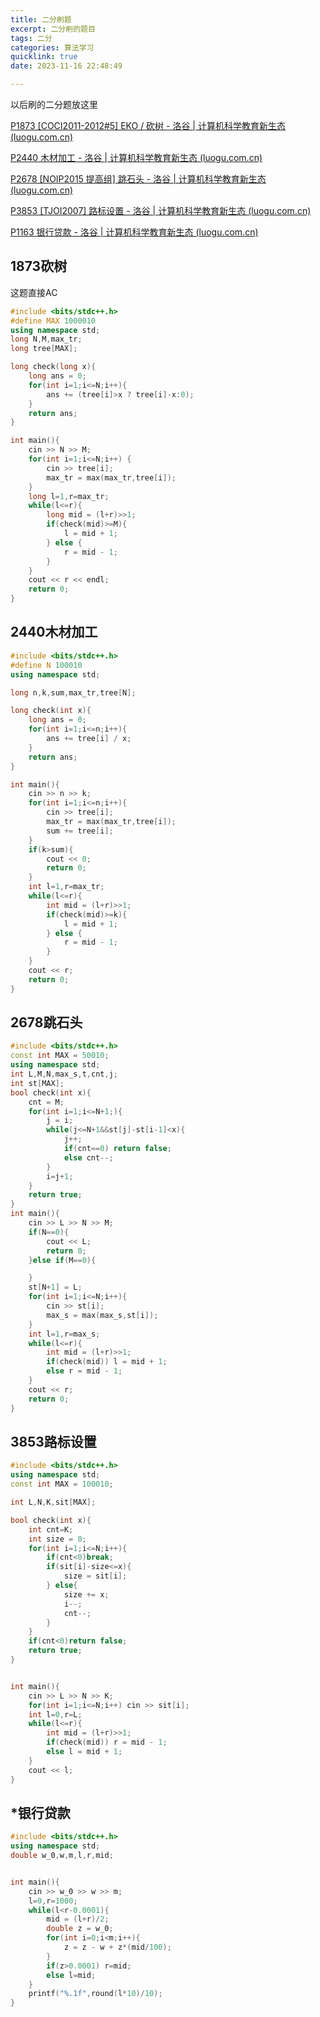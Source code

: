 ```yaml
---
title: 二分刷题
excerpt: 二分刷的题目
tags: 二分
categories: 算法学习
quicklink: true
date: 2023-11-16 22:48:49

---
```


以后刷的二分题放这里

[P1873 [COCI2011-2012#5] EKO / 砍树 - 洛谷 | 计算机科学教育新生态 (luogu.com.cn)](https://www.luogu.com.cn/problem/P1873)

[P2440 木材加工 - 洛谷 | 计算机科学教育新生态 (luogu.com.cn)](https://www.luogu.com.cn/problem/P2440)

[P2678 [NOIP2015 提高组] 跳石头 - 洛谷 | 计算机科学教育新生态 (luogu.com.cn)](https://www.luogu.com.cn/problem/P2678)

[P3853 [TJOI2007] 路标设置 - 洛谷 | 计算机科学教育新生态 (luogu.com.cn)](https://www.luogu.com.cn/problem/P3853)

[P1163 银行贷款 - 洛谷 | 计算机科学教育新生态 (luogu.com.cn)](https://www.luogu.com.cn/problem/P1163)

## 1873砍树

这题直接AC

```cpp
#include <bits/stdc++.h>
#define MAX 1000010
using namespace std;
long N,M,max_tr;
long tree[MAX];

long check(long x){
    long ans = 0;
    for(int i=1;i<=N;i++){
        ans += (tree[i]>x ? tree[i]-x:0);
    }
    return ans;
}

int main(){
    cin >> N >> M;
    for(int i=1;i<=N;i++) {
        cin >> tree[i];
        max_tr = max(max_tr,tree[i]);
    }
    long l=1,r=max_tr;
    while(l<=r){
        long mid = (l+r)>>1;
        if(check(mid)>=M){
            l = mid + 1;
        } else {
            r = mid - 1;
        }
    }
    cout << r << endl;
    return 0;
}
```

## 2440木材加工

```cpp
#include <bits/stdc++.h>
#define N 100010
using namespace std;

long n,k,sum,max_tr,tree[N];

long check(int x){
    long ans = 0;
    for(int i=1;i<=n;i++){
        ans += tree[i] / x;
    }
    return ans;
}

int main(){
    cin >> n >> k;
    for(int i=1;i<=n;i++){
        cin >> tree[i];
        max_tr = max(max_tr,tree[i]);
        sum += tree[i];
    }
    if(k>sum){
        cout << 0;
        return 0;
    }
    int l=1,r=max_tr;
    while(l<=r){
        int mid = (l+r)>>1;
        if(check(mid)>=k){
            l = mid + 1;
        } else {
            r = mid - 1;
        }
    }
    cout << r;
    return 0;
}
```

## 2678跳石头

```cpp
#include <bits/stdc++.h>
const int MAX = 50010;
using namespace std;
int L,M,N,max_s,t,cnt,j;
int st[MAX];
bool check(int x){
    cnt = M;
    for(int i=1;i<=N+1;){
        j = i;
        while(j<=N+1&&st[j]-st[i-1]<x){
            j++;
            if(cnt==0) return false;
            else cnt--;
        }
        i=j+1;
    }
    return true;
}
int main(){
    cin >> L >> N >> M;
    if(N==0){
        cout << L;
        return 0;
    }else if(M==0){

    }
    st[N+1] = L;
    for(int i=1;i<=N;i++){
        cin >> st[i];
        max_s = max(max_s,st[i]);
    }
    int l=1,r=max_s;
    while(l<=r){
        int mid = (l+r)>>1;
        if(check(mid)) l = mid + 1;
        else r = mid - 1;
    }
    cout << r;
    return 0;
}
```

## 3853路标设置

```cpp
#include <bits/stdc++.h>
using namespace std;
const int MAX = 100010;

int L,N,K,sit[MAX];

bool check(int x){
    int cnt=K;
    int size = 0; 
    for(int i=1;i<=N;i++){
        if(cnt<0)break;
        if(sit[i]-size<=x){
            size = sit[i];
        } else{
            size += x;
            i--;
            cnt--;
        }
    }
    if(cnt<0)return false;
    return true;
}


int main(){
    cin >> L >> N >> K;
    for(int i=1;i<=N;i++) cin >> sit[i];    
    int l=0,r=L;
    while(l<=r){
        int mid = (l+r)>>1;
        if(check(mid)) r = mid - 1;
        else l = mid + 1;
    }
    cout << l;
}
```

## *银行贷款

```cpp
#include <bits/stdc++.h>
using namespace std;
double w_0,w,m,l,r,mid;


int main(){
    cin >> w_0 >> w >> m;
    l=0,r=1000;
    while(l<r-0.0001){
        mid = (l+r)/2;
        double z = w_0;
        for(int i=0;i<m;i++){
            z = z - w + z*(mid/100);
        }
        if(z>0.0001) r=mid;
        else l=mid;
    }
    printf("%.1f",round(l*10)/10);
}
```
